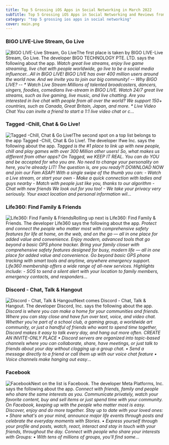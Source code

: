 ```yaml
---
title: Top 5 Grossing iOS Apps in Social Networking in March 2022
subTitle: Top 5 Grossing iOS Apps in Social Networking and Reviews from the AppStore in March 2022.
category: "top 5 grossing ios apps in social networking"
cover: main.png
---
```


### BIGO LIVE-Live Stream, Go Live

![BIGO LIVE-Live Stream, Go Live](https://is1-ssl.mzstatic.com/image/thumb/Purple126/v4/76/a2/6f/76a26f16-7208-ed81-cf54-eda1938bc055/AppIcon-0-0-1x_U007emarketing-0-0-0-10-0-0-sRGB-0-0-0-GLES2_U002c0-512MB-85-220-0-0.png/100x100bb.png)The first place is taken by BIGO LIVE-Live Stream, Go Live. The developer BIGO TECHNOLOGY PTE. LTD. says the following about the app. _Watch great live streams, enjoy live game streaming, live chat with people worldwide, go live to be a social media influencer...All in BIGO LIVE!  BIGO LIVE has over 400 million users around the world now. And we invite you to join our big community!   -- Why BIGO LIVE? --  * Watch Live Stream Millions of talented broadcasters, dancers, singers, foodies, comedians live-stream in BIGO LIVE. Watch 24/7 great live streams, such as live gaming, live music, and live chatting.   Are you interested in live chat with people from all over the world? We support 150+ countries, such as Canada, Great Britain, Japan, and more.  * Live Video Chat You can invite a friend to start a 1:1 live video chat or c_...

### Tagged -Chill, Chat & Go Live!

![Tagged -Chill, Chat & Go Live!](https://is2-ssl.mzstatic.com/image/thumb/Purple122/v4/ee/d1/0e/eed10ed8-b4c1-aa65-ca8b-c5139152b8c5/AppIcon-Tagged-0-0-1x_U007emarketing-0-0-0-7-0-0-sRGB-0-0-0-GLES2_U002c0-512MB-85-220-0-0.png/100x100bb.png)The second spot on a top list belongs to the app Tagged -Chill, Chat & Go Live!. The developer Ifwe Inc. says the following about the app. _Tagged is the #1 place to link up with new people, chill and play games with over 300 Million other users!  So, what makes us different from other apps? On Tagged, we KEEP IT REAL.  You can do YOU and be accepted for who you are.  No need to change your personality on here, you’re already LIT!  The question is, are you ready?! DOWNLOAD NOW and join our Fam ASAP!  With a single swipe of the thumb you can: - Watch a Live stream, or start your own - Make a quick connection with ladies and guys nearby - Match with people just like you, thanks to our algorithm - Chat with new friends  We look out for you too! - We take your privacy very seriously.  Your exact location and personal information wil_...

### Life360: Find Family & Friends

![Life360: Find Family & Friends](https://is1-ssl.mzstatic.com/image/thumb/Purple116/v4/b2/8c/c1/b28cc187-8143-86d8-2327-b99734d2b09b/AppIcon-1x_U007emarketing-0-7-0-85-220.png/100x100bb.png)Rolling up next is Life360: Find Family & Friends. The developer Life360 says the following about the app. _Protect and connect the people who matter most with comprehensive safety features for life at home, on the web, and on the go — all in one place for added value and convenience. Enjoy modern, advanced tools that go beyond a basic GPS phone tracker.   Bring your family closer with comprehensive safety features designed for busy, modern life — all in one place for added value and convenience. Go beyond basic GPS phone tracking with smart tools and anytime, anywhere emergency support.   Life360 membership offers a wide range of all-new services. Highlights include: - SOS to send a silent alert with your location to family members, emergency contacts, and responders_...

### Discord - Chat, Talk & Hangout

![Discord - Chat, Talk & Hangout](https://is1-ssl.mzstatic.com/image/thumb/Purple122/v4/f7/75/21/f7752178-cdbd-0e40-e9c7-af0152dc53f8/AppIcon-0-0-1x_U007emarketing-0-0-0-7-0-0-sRGB-0-0-0-GLES2_U002c0-512MB-85-220-0-0.png/100x100bb.png)Next comes Discord - Chat, Talk & Hangout. The developer Discord, Inc. says the following about the app. _Discord is where you can make a home for your communities and friends. Where you can stay close and have fun over text, voice, and video chat. Whether you’re part of a school club, a gaming group, a worldwide art community, or just a handful of friends who want to spend time together, Discord makes it easy to talk every day, and hang out more often.  CREATE AN INVITE-ONLY PLACE •  Discord servers are organized into topic-based channels where you can collaborate, share, have meetings, or just talk to friends about your day without clogging up a group chat. •  Send a message directly to a friend or call them up with our voice chat feature •  Voice channels make hanging out easy_...

### Facebook

![Facebook](https://is3-ssl.mzstatic.com/image/thumb/Purple126/v4/3e/d8/73/3ed873b2-5452-0215-8d22-6c8eba4978e2/Icon-Production-0-0-1x_U007emarketing-0-0-0-7-0-0-sRGB-0-0-0-GLES2_U002c0-512MB-85-220-0-0.png/100x100bb.png)Next on the list is Facebook. The developer Meta Platforms, Inc. says the following about the app. _Connect with friends, family and people who share the same interests as you. Communicate privately, watch your favorite content, buy and sell items or just spend time with your community. On Facebook, keeping up with the people who matter most is easy. Discover, enjoy and do more together.    Stay up to date with your loved ones:   • Share what's on your mind, announce major life events through posts and celebrate the everyday moments with Stories.   • Express yourself through your profile and posts, watch, react, interact and stay in touch with your friends, throughout   the day.  Connect with people who share your interests with Groups:   • With tens of millions of groups, you'll find some_...

